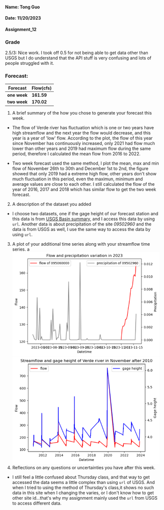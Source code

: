 #### Name: Tong Guo
#### Date: 11/20/2023
#### Assignment_12

### Grade
2.5/3: Nice work. I took off 0.5 for not being able to get data other than USGS but I do understand that the API stuff is very confusing and lots of people struggled with it. 

### Forecast:
| Forecast | Flow(cfs) |
| ----------- | ----------- |
| **one week** | **161.59** |
| **two week** | **170.02** |

1. A brief summary of the how you chose to generate your forecast this week.

 - The flow of Verde river has fluctuation which is one or two years have high streamflow and the next year the flow would decrease, and this year is a year of 'low' flow. According to the plot, the flow of this year since November has continuously increased, only 2021 had flow much lower than other years and 2019 had maximum flow during the same period, therefore I calculated the mean flow from 2016 to 2022.

 - Two week forecast used the same method, I plot the mean, max and min flow of November 26th to 30th and December 1st to 2nd, the figure showed that only 2019 had a extreme high flow, other years don't show much fluctuation in this period, even the maximun, minimum and average values are close to each other. I still calculated the flow of the year of 2016, 2017 and 2018 which has similar flow to get the two week forecast.  


2. A description of the dataset you added
  
  - I choose two datasets, one if the gage height of our forecast station and this data is from  [USGS Basin summary](https://water.usgs.gov/lookup/getwatershed?15060202/www/cgi-bin/lookup/getwatershed), and I access this data by using `url`. Another data is about precipitation of the site *09502960* and the data is from USGS as well, I use the same way to access the data by using `url`.
  
3. A plot of your additional time series along with your streamflow time series.
a   ![Alt text](<week12 plot1.png>)
   ![Alt text](<week12 plot2.png>)
4. Reflections on any questions or uncertainties you have after this week. 
- I still feel a little confused about Thursday class, and that way to get accessed the data seems a little complex than using `url` of USGS. And when I tried to using the method of Thursday's class,it shows no such data in this site when I changing the varies, or I don't know how to get other site id...that's why my assignment mainly used the `url` from USGS to access different data. 

